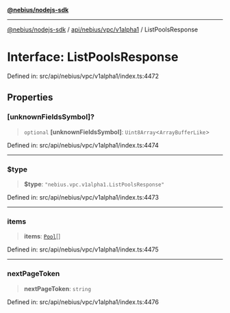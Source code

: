 [**@nebius/nodejs-sdk**](../../../../../README.md)

***

[@nebius/nodejs-sdk](../../../../../README.md) / [api/nebius/vpc/v1alpha1](../README.md) / ListPoolsResponse

# Interface: ListPoolsResponse

Defined in: src/api/nebius/vpc/v1alpha1/index.ts:4472

## Properties

### \[unknownFieldsSymbol\]?

> `optional` **\[unknownFieldsSymbol\]**: `Uint8Array`\<`ArrayBufferLike`\>

Defined in: src/api/nebius/vpc/v1alpha1/index.ts:4474

***

### $type

> **$type**: `"nebius.vpc.v1alpha1.ListPoolsResponse"`

Defined in: src/api/nebius/vpc/v1alpha1/index.ts:4473

***

### items

> **items**: [`Pool`](Pool.md)[]

Defined in: src/api/nebius/vpc/v1alpha1/index.ts:4475

***

### nextPageToken

> **nextPageToken**: `string`

Defined in: src/api/nebius/vpc/v1alpha1/index.ts:4476

